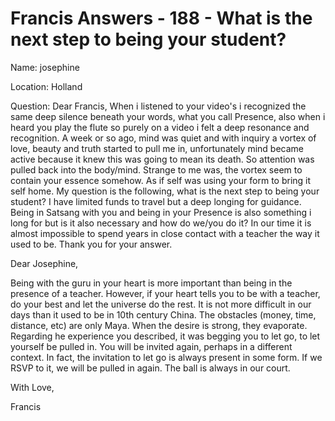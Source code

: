 # Francis Answers - 188 - What is the next step to being your student?

Name: josephine 

Location: Holland 

Question: Dear Francis, When i listened to your video's i recognized the same deep silence beneath your words, what you call Presence, also when i heard you play the flute so purely on a video i felt a deep resonance and recognition. A week or so ago, mind was quiet and with inquiry a vortex of love, beauty and truth started to pull me in, unfortunately mind became active because it knew this was going to mean its death. So attention was pulled back into the body/mind. Strange to me was, the vortex seem to contain your essence somehow. As if self was using your form to bring it self home. My question is the following, what is the next step to being your student? I have limited funds to travel but a deep longing for guidance. Being in Satsang with you and being in your Presence is also something i long for but is it also necessary and how do we/you do it? In our time it is almost impossible to spend years in close contact with a teacher the way it used to be. Thank you for your answer.

Dear Josephine,

Being with the guru in your heart is more important than being in the presence of a teacher. However, if your heart tells you to be with a teacher, do your best and let the universe do the rest. It is not more difficult in our days than it used to be in 10th century China. The obstacles (money, time, distance, etc) are only Maya. When the desire is strong, they evaporate. Regarding he experience you described, it was begging you to let go, to let yourself be pulled in. You will be invited again, perhaps in a different context. In fact, the invitation to let go is always present in some form. If we RSVP to it, we will be pulled in again. The ball is always in our court.

With Love,

Francis

